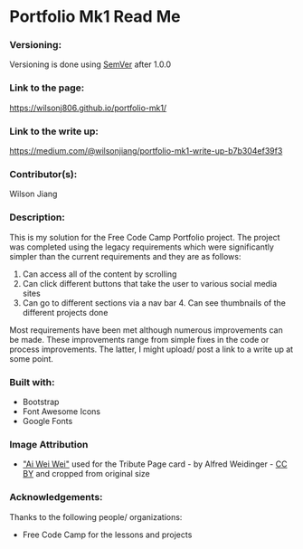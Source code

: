 # Portfolio Mk1 Read Me

### Versioning:

Versioning is done using [SemVer](https://semver.org) after 1.0.0

### Link to the page:
https://wilsonj806.github.io/portfolio-mk1/

### Link to the write up:
https://medium.com/@wilsonjiang/portfolio-mk1-write-up-b7b304ef39f3

### Contributor(s):
Wilson Jiang

### Description:

This is my solution for the Free Code Camp Portfolio project. The project was completed using the legacy requirements which were significantly simpler than the current requirements and they are as follows:

  1. Can access all of the content by scrolling
  2. Can click different buttons that take the user to various social media sites 
  3. Can go to different sections via a nav bar
	4. Can see thumbnails of the different projects done 

Most requirements have been met although numerous improvements can be made. These improvements range from simple fixes in the code or process improvements. The latter, I might upload/ post a link to a write up at some point.

### Built with:
- Bootstrap
- Font Awesome Icons
- Google Fonts

### Image Attribution
- ["Ai Wei Wei"](https://www.flickr.com/photos/a-weidinger/22432907487/in/photostream/) used for the Tribute Page card - by Alfred Weidinger - [CC BY](https://creativecommons.org/licenses/by/2.0/) and cropped from original size 

### Acknowledgements:

Thanks to the following people/ organizations:
- Free Code Camp for the lessons and projects

